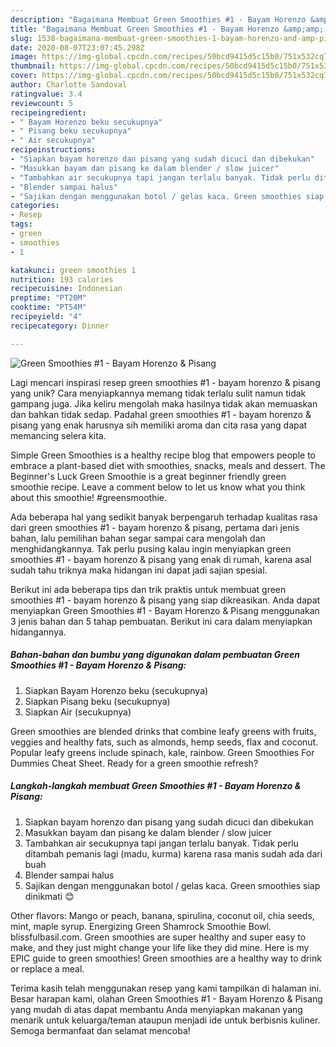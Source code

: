 ```yaml
---
description: "Bagaimana Membuat Green Smoothies #1 - Bayam Horenzo &amp;amp; Pisang Anti Gagal"
title: "Bagaimana Membuat Green Smoothies #1 - Bayam Horenzo &amp;amp; Pisang Anti Gagal"
slug: 1538-bagaimana-membuat-green-smoothies-1-bayam-horenzo-and-amp-pisang-anti-gagal
date: 2020-08-07T23:07:45.298Z
image: https://img-global.cpcdn.com/recipes/50bcd9415d5c15b0/751x532cq70/green-smoothies-1-bayam-horenzo-pisang-foto-resep-utama.jpg
thumbnail: https://img-global.cpcdn.com/recipes/50bcd9415d5c15b0/751x532cq70/green-smoothies-1-bayam-horenzo-pisang-foto-resep-utama.jpg
cover: https://img-global.cpcdn.com/recipes/50bcd9415d5c15b0/751x532cq70/green-smoothies-1-bayam-horenzo-pisang-foto-resep-utama.jpg
author: Charlotte Sandoval
ratingvalue: 3.4
reviewcount: 5
recipeingredient:
- " Bayam Horenzo beku secukupnya"
- " Pisang beku secukupnya"
- " Air secukupnya"
recipeinstructions:
- "Siapkan bayam horenzo dan pisang yang sudah dicuci dan dibekukan"
- "Masukkan bayam dan pisang ke dalam blender / slow juicer"
- "Tambahkan air secukupnya tapi jangan terlalu banyak. Tidak perlu ditambah pemanis lagi (madu, kurma) karena rasa manis sudah ada dari buah"
- "Blender sampai halus"
- "Sajikan dengan menggunakan botol / gelas kaca. Green smoothies siap dinikmati 😊"
categories:
- Resep
tags:
- green
- smoothies
- 1

katakunci: green smoothies 1 
nutrition: 193 calories
recipecuisine: Indonesian
preptime: "PT20M"
cooktime: "PT54M"
recipeyield: "4"
recipecategory: Dinner

---
```



![Green Smoothies #1 - Bayam Horenzo &amp; Pisang](https://img-global.cpcdn.com/recipes/50bcd9415d5c15b0/751x532cq70/green-smoothies-1-bayam-horenzo-pisang-foto-resep-utama.jpg)

Lagi mencari inspirasi resep green smoothies #1 - bayam horenzo &amp; pisang yang unik? Cara menyiapkannya memang tidak terlalu sulit namun tidak gampang juga. Jika keliru mengolah maka hasilnya tidak akan memuaskan dan bahkan tidak sedap. Padahal green smoothies #1 - bayam horenzo &amp; pisang yang enak harusnya sih memiliki aroma dan cita rasa yang dapat memancing selera kita.

Simple Green Smoothies is a healthy recipe blog that empowers people to embrace a plant-based diet with smoothies, snacks, meals and dessert. The Beginner&#39;s Luck Green Smoothie is a great beginner friendly green smoothie recipe. Leave a comment below to let us know what you think about this smoothie! #greensmoothie.

Ada beberapa hal yang sedikit banyak berpengaruh terhadap kualitas rasa dari green smoothies #1 - bayam horenzo &amp; pisang, pertama dari jenis bahan, lalu pemilihan bahan segar sampai cara mengolah dan menghidangkannya. Tak perlu pusing kalau ingin menyiapkan green smoothies #1 - bayam horenzo &amp; pisang yang enak di rumah, karena asal sudah tahu triknya maka hidangan ini dapat jadi sajian spesial.


Berikut ini ada beberapa tips dan trik praktis untuk membuat green smoothies #1 - bayam horenzo &amp; pisang yang siap dikreasikan. Anda dapat menyiapkan Green Smoothies #1 - Bayam Horenzo &amp; Pisang menggunakan 3 jenis bahan dan 5 tahap pembuatan. Berikut ini cara dalam menyiapkan hidangannya.

<!--inarticleads1-->

##### Bahan-bahan dan bumbu yang digunakan dalam pembuatan Green Smoothies #1 - Bayam Horenzo &amp; Pisang:

1. Siapkan  Bayam Horenzo beku (secukupnya)
1. Siapkan  Pisang beku (secukupnya)
1. Siapkan  Air (secukupnya)


Green smoothies are blended drinks that combine leafy greens with fruits, veggies and healthy fats, such as almonds, hemp seeds, flax and coconut. Popular leafy greens include spinach, kale, rainbow. Green Smoothies For Dummies Cheat Sheet. Ready for a green smoothie refresh? 

<!--inarticleads2-->

##### Langkah-langkah membuat Green Smoothies #1 - Bayam Horenzo &amp; Pisang:

1. Siapkan bayam horenzo dan pisang yang sudah dicuci dan dibekukan
1. Masukkan bayam dan pisang ke dalam blender / slow juicer
1. Tambahkan air secukupnya tapi jangan terlalu banyak. Tidak perlu ditambah pemanis lagi (madu, kurma) karena rasa manis sudah ada dari buah
1. Blender sampai halus
1. Sajikan dengan menggunakan botol / gelas kaca. Green smoothies siap dinikmati 😊


Other flavors: Mango or peach, banana, spirulina, coconut oil, chia seeds, mint, maple syrup. Energizing Green Shamrock Smoothie Bowl. blissfulbasil.com. Green smoothies are super healthy and super easy to make, and they just might change your life like they did mine. Here is my EPIC guide to green smoothies! Green smoothies are a healthy way to drink or replace a meal. 

Terima kasih telah menggunakan resep yang kami tampilkan di halaman ini. Besar harapan kami, olahan Green Smoothies #1 - Bayam Horenzo &amp; Pisang yang mudah di atas dapat membantu Anda menyiapkan makanan yang menarik untuk keluarga/teman ataupun menjadi ide untuk berbisnis kuliner. Semoga bermanfaat dan selamat mencoba!
